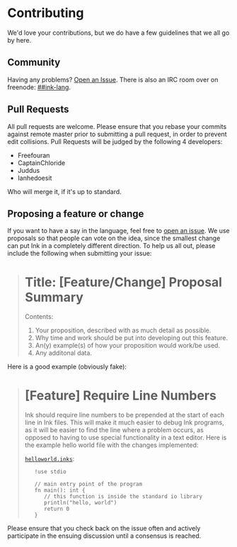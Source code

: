 Contributing
============

We'd love your contributions, but we do have a few guidelines
that we all go by here.

Community
---------

Having any problems? [Open an Issue](https://github.com/ink-lang/ink/issues). There is also an IRC room over on freenode: [##ink-lang](http://webchat.freenode.net/?channels=%23%23ink-lang).

Pull Requests
-------------

All pull requests are welcome. Please ensure that you rebase your commits
against remote master prior to submitting a pull request, in order to
prevent edit collisions. Pull Requests will be judged by the following 4 
developers:

* Freefouran
* CaptainChloride
* Juddus
* Ianhedoesit

Who will merge it, if it's up to standard.

Proposing a feature or change
-----------------------------

If you want to have a say in the language, feel free to
[open an issue](https://github.com/ink-lang/ink/issues). We use proposals
so that people can vote on the idea, since the smallest change can put Ink
in a completely different direction. To help us all out, please include
the following when submitting your issue:

> Title: [Feature/Change] Proposal Summary
> =====================================
>
> Contents:
>
> 1. Your proposition, described with as much detail as possible.
> 2. Why time and work should be put into developing out this feature.
> 3. An(y) example(s) of how your proposition would work/be used.
> 4. Any additonal data.

Here is a good example (obviously fake):

> [Feature] Require Line Numbers
> ==============================
>
> Ink should require line numbers to be prepended at the start of each
> line in Ink files. This will make it much easier to debug Ink programs,
> as it will be easier to find the line where a problem occurs, as opposed
> to having to use special functionality in a text editor. Here is the
> example hello world file with the changes implemented:
>
> [`helloworld.inks`](/examples/helloworld.inks):
> ```
> 	 !use stdio
>
>    // main entry point of the program
>    fn main(): int {
> 	    // this function is inside the standard io library
> 	 	println("hello, world")
> 	 	return 0
> 	 }
> ```

Please ensure that you check back on the issue often and actively participate
in the ensuing discussion until a consensus is reached.
